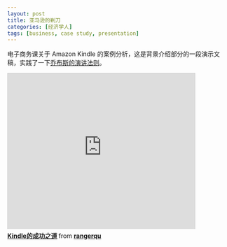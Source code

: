 ```yaml
---
layout: post
title: 亚马逊的剃刀
categories: [经济学人]
tags: [business, case study, presentation]
---
```


电子商务课关于 Amazon Kindle 的案例分析，这是背景介绍部分的一段演示文稿，实践了一下[乔布斯的演讲法则](blog/2009/10/how-to-present-like-steve-jobs)。

<iframe src="http://www.slideshare.net/slideshow/embed_code/2582559" width="427" height="356" frameborder="0" marginwidth="0" marginheight="0" scrolling="no" style="border:1px solid #CCC;border-width:1px 1px 0;margin-bottom:5px" allowfullscreen webkitallowfullscreen mozallowfullscreen> </iframe> <div style="margin-bottom:5px"> <strong> <a href="http://www.slideshare.net/rangerqu/kindle-2582559" title="Kindle的成功之道" target="_blank">Kindle的成功之道</a> </strong> from <strong><a href="http://www.slideshare.net/rangerqu" target="_blank">rangerqu</a></strong> </div>
